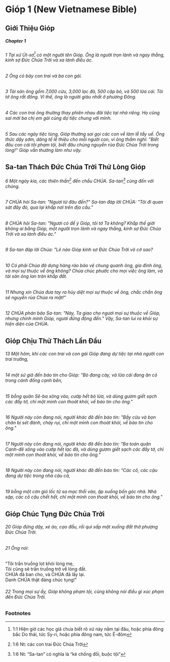 
# Gióp 1 (New Vietnamese Bible)
## Giới Thiệu Gióp

##### Chapter 1
###### 1 Tại xứ Út-xơ[^a] có một người tên Gióp. Ông là người trọn lành và ngay thẳng, kính sợ Đức Chúa Trời và xa lánh điều ác.  
###### 2 Ông có bảy con trai và ba con gái.  
###### 3 Tài sản ông gồm 7,000 cừu, 3,000 lạc đà, 500 cặp bò, và 500 lừa cái. Tôi tớ ông rất đông. Vì thế, ông là người giàu nhất ở phương Đông.  
###### 4 Các con trai ông thường thay phiên nhau đãi tiệc tại nhà riêng. Họ cũng sai mời ba chị em gái cùng dự tiệc chung với mình.  
###### 5 Sau các ngày tiệc tùng, Gióp thường sai gọi các con về làm lễ tẩy uế. Ông thức dậy sớm, dâng tế lễ thiêu cho mỗi người con, vì ông thầm nghĩ: "Biết đâu con cái tôi phạm tội, biết đâu chúng nguyền rủa Đức Chúa Trời trong lòng!" Gióp vẫn thường làm như vậy.

## Sa-tan Thách Đức Chúa Trời Thử Lòng Gióp

###### 6 Một ngày kia, các thiên thần[^b] đến chầu CHÚA. Sa-tan[^c] cùng đến với chúng.  
###### 7 CHÚA hỏi Sa-tan: "Ngươi từ đâu đến?" Sa-tan đáp lời CHÚA: "Tôi đi quan sát đây đó, qua lại khắp nơi trên địa cầu."  
###### 8 CHÚA hỏi Sa-tan: "Ngươi có để ý Gióp, tôi tớ Ta không? Khắp thế giới không ai bằng Gióp, một người trọn lành và ngay thẳng, kính sợ Đức Chúa Trời và xa lánh điều ác."  
###### 9 Sa-tan đáp lời Chúa: "Lẽ nào Gióp kính sợ Đức Chúa Trời vô cớ sao?  
###### 10 Có phải Chúa đã dựng hàng rào bảo vệ chung quanh ông, gia đình ông, và mọi sự thuộc về ông không? Chúa chúc phước cho mọi việc ông làm, và tài sản ông lan tràn khắp đất.  
###### 11 Nhưng xin Chúa đưa tay ra hủy diệt mọi sự thuộc về ông, chắc chắn ông sẽ nguyền rủa Chúa ra mặt!"  
###### 12 CHÚA phán bảo Sa-tan: "Này, Ta giao cho ngươi mọi sự thuộc về Gióp, nhưng chính mình Gióp, ngươi đừng động đến." Vậy, Sa-tan lui ra khỏi sự hiện diện của CHÚA.

## Gióp Chịu Thử Thách Lần Đầu

###### 13 Một hôm, khi các con trai và con gái Gióp đang dự tiệc tại nhà người con trai trưởng,  
###### 14 một sứ giả đến báo tin cho Gióp: "Bò đang cày, và lừa cái đang ăn cỏ trong cánh đồng cạnh bên,  
###### 15 bỗng quân Sê-ba xông vào, cướp hết bò lừa, và dùng gươm giết sạch các đầy tớ, chỉ một mình con thoát khỏi, về báo tin cho ông."  
###### 16 Người này còn đang nói, người khác đã đến báo tin: "Bầy cừu và bọn chăn bị sét đánh, cháy rụi, chỉ một mình con thoát khỏi, về báo tin cho ông."  
###### 17 Người này còn đang nói, người khác đã đến báo tin: "Ba toán quân Canh-đê xông vào cướp hết lạc đà, và dùng gươm giết sạch các đầy tớ, chỉ một mình con thoát khỏi, về báo tin cho ông."  
###### 18 Người này còn đang nói, người khác đã đến báo tin: "Các cô, các cậu đang dự tiệc trong nhà cậu cả,  
###### 19 bỗng một cơn gió lốc từ sa mạc thổi vào, ập xuống bốn góc nhà. Nhà sập, các cô cậu chết hết, chỉ một mình con thoát khỏi, về báo tin cho ông."

## Gióp Chúc Tụng Đức Chúa Trời

###### 20 Gióp đứng dậy, xé áo, cạo đầu, rồi quì sấp mặt xuống đất thờ phượng Đức Chúa Trời.  
###### 21 Ông nói:
"Tôi trần truồng lọt khỏi lòng mẹ,  
    Tôi cũng sẽ trần truồng trở về lòng đất.  
CHÚA đã ban cho, và CHÚA đã lấy lại.  
    Danh CHÚA thật đáng chúc tụng!"

###### 22 Trong mọi sự ấy, Gióp không phạm tội, cũng không nói điều gì xúc phạm đến Đức Chúa Trời.

### Footnotes
[^a]: 1:1 Hiện giờ các học giả chưa biết rõ xứ này nằm tại đâu, hoặc phía đông bắc Do thái, tức Sy-ri, hoặc phía đông nam, tức Ê-đôm
[^b]: 1:6 Nt: các con trai Đức Chúa Trời
[^c]: 1:6 Nt: “Sa-tan” có nghĩa là “kẻ chống đối, buộc tội”

